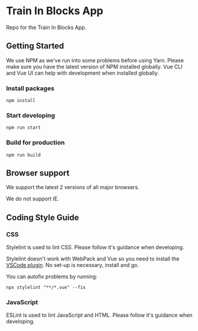 # Train In Blocks App

Repo for the Train In Blocks App.

## Getting Started

We use NPM as we've run into some problems before using Yarn. Please make sure you have the latest version of NPM installed globally. Vue CLI and Vue UI can help with development when installed globally.

### Install packages

```
npm install
```

### Start developing

```
npm run start
```

### Build for production

```
npm run build
```

## Browser support

We support the latest 2 versions of all major browsers.

We do not support IE.

## Coding Style Guide

### CSS

Stylelint is used to lint CSS. Please follow it's guidance when developing.

Stylelint doesn't work with WebPack and Vue so you need to install the [VSCode plugin](https://marketplace.visualstudio.com/items?itemName=stylelint.vscode-stylelint). No set-up is necessary, install and go.

You can autofix problems by running:

```
npx stylelint "**/*.vue" --fix
```

### JavaScript

ESLint is used to lint JavaScript and HTML. Please follow it's guidance when developing.

